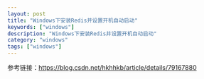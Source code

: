 ```yaml
---
layout: post
title: "Windows下安装Redis并设置开机自动启动"
keywords: ["windows"]
description: "Windows下安装Redis并设置开机自动启动"
category: "windows"
tags: ["windows"]
---
```


参考链接：https://blog.csdn.net/hkhhkb/article/details/79167880